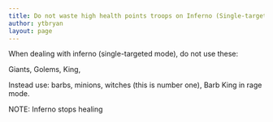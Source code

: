 ```yaml
---
title: Do not waste high health points troops on Inferno (Single-targeted)
author: ytbryan
layout: page
---
```

When dealing with inferno (single-targeted mode), do not use these: 

Giants, Golems, King, 

Instead use: barbs, minions, witches (this is number one), Barb King in rage mode. 

NOTE: Inferno stops healing